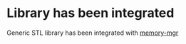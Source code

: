 # Library has been integrated

Generic STL library has been integrated with [memory-mgr](https://github.com/anton-matosov/memory-mgr)
